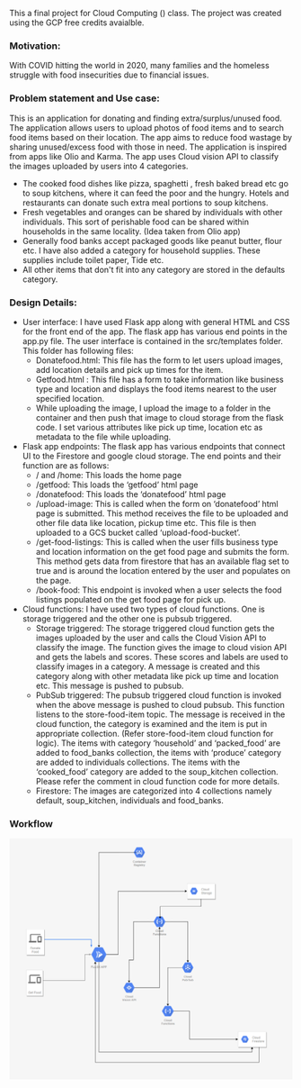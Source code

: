 This a final project for Cloud Computing () class. The project was created using the GCP free credits avaialble. 

### Motivation: 
With COVID hitting the world in 2020, many families and the homeless
struggle with food insecurities due to financial issues.

### Problem statement and Use case: 
This is an application for donating and finding extra/surplus/unused food. The application allows users to upload photos of food items
and to search food items based on their location. The app aims to reduce food wastage
by sharing unused/excess food with those in need. The application is inspired from apps
like Olio and Karma. The app uses Cloud vision API to classify the images uploaded by
users into 4 categories.
 * The cooked food dishes like pizza, spaghetti , fresh baked bread etc go to soup
kitchens, where it can feed the poor and the hungry. Hotels and restaurants can
donate such extra meal portions to soup kitchens.
* Fresh vegetables and oranges can be shared by individuals with other
individuals. This sort of perishable food can be shared within households in the
same locality. (Idea taken from Olio app)
* Generally food banks accept packaged goods like peanut butter, flour etc. I
have also added a category for household supplies. These supplies include toilet
paper, Tide etc.
* All other items that don't fit into any category are stored in the defaults category.


### Design Details:
* User interface: I have used Flask app along with general HTML and CSS for the front
end of the app. The flask app has various end points in the app.py file. The user
interface is contained in the src/templates folder. This folder has following files:
  * Donatefood.html: This file has the form to let users upload images, add location
details and pick up times for the item.
  * Getfood.html : This file has a form to take information like business type and
location and displays the food items nearest to the user specified location.
  * While uploading the image, I upload the image to a folder in the container and
then push that image to cloud storage from the flask code. I set various attributes
like pick up time, location etc as metadata to the file while uploading.
* Flask app endpoints: The flask app has various endpoints that connect UI to the
Firestore and google cloud storage. The end points and their function are as follows:
   * / and /home: This loads the home page
   * /getfood: This loads the ‘getfood’ html page
   * /donatefood: This loads the ‘donatefood’ html page
   * /upload-image: This is called when the form on ‘donatefood’ html page is
submitted. This method receives the file to be uploaded and other file data like
location, pickup time etc. This file is then uploaded to a GCS bucket called
‘upload-food-bucket’.
  * /get-food-listings: This is called when the user fills business type and location
information on the get food page and submits the form. This method gets data
from firestore that has an available flag set to true and is around the location
entered by the user and populates on the page.
  * /book-food: This endpoint is invoked when a user selects the food listings
populated on the get food page for pick up.
* Cloud functions: I have used two types of cloud functions. One is storage triggered and
the other one is pubsub triggered.
  * Storage triggered: The storage triggered cloud function gets the images
uploaded by the user and calls the Cloud Vision API to classify the image. The
function gives the image to cloud vision API and gets the labels and scores.
These scores and labels are used to classify images in a category. A message is
created and this category along with other metadata like pick up time and
location etc. This message is pushed to pubsub.
  * PubSub triggered: The pubsub triggered cloud function is invoked when the
above message is pushed to cloud pubsub. This function listens to the
store-food-item topic. The message is received in the cloud function, the category
is examined and the item is put in appropriate collection. (Refer store-food-item
cloud function for logic). The items with category ‘household’ and ‘packed_food’
are added to food_banks collection, the items with ‘produce’ category are added
to individuals collections. The items with the ‘cooked_food’ category are added to
the soup_kitchen collection. Please refer the comment in cloud function code for
more details.
  * Firestore: The images are categorized into 4 collections namely default, soup_kitchen,
individuals and food_banks.

### Workflow
![alt text](https://github.com/JShivali/FoodRescuer/blob/main/system_flow.PNG?raw=true)

